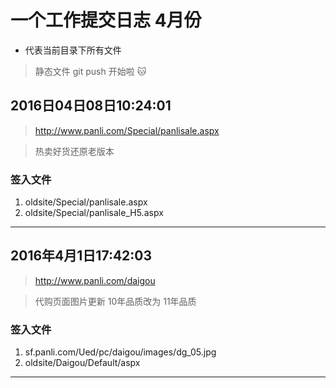 # 一个工作提交日志 4月份

* 代表当前目录下所有文件

> 静态文件 git push 开始啦 :cat:

## 2016日04日08日10:24:01

>http://www.panli.com/Special/panlisale.aspx

> 热卖好货还原老版本


### 签入文件

1. oldsite/Special/panlisale.aspx
1. oldsite/Special/panlisale_H5.aspx





----


## 2016年4月1日17:42:03

> http://www.panli.com/daigou 

> 代购页面图片更新  10年品质改为 11年品质


### 签入文件

1. sf.panli.com/Ued/pc/daigou/images/dg_05.jpg
2. oldsite/Daigou/Default/aspx


---